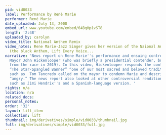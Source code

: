 ```yaml
---
pid: vid0033
label: Performance by René Marie
performer: René Marie
date_uploaded: July 13, 2008
embed_url: www.youtube.com/embed/64BqHp1vST8
length: '2:48'
uploaded_by: carolyn
video_title: National Anthem Remix
video_notes: Rene Marie-Jazz Singer gives her version of the Naional Anthem Alternative
  (the black Anthem, Lift Every Voice...
narrative: 'News report on Rene Marie''s performance and ensuing controversy. Denver
  Mayor John Hickenlooper (who was briefly a presidential contender, but withdrew
  from the race in 2019). In this video, Hickenlooper responds the controversy, calling
  “The Star-Spangled Banner” “one of our most sacred and beloved traditions.” Politicians
  such as  Tom Tancredo called on the mayor to condemn Marie and described her as
  “angry.” The news report also looked at other controversial renditions of the anthem,
  such as Jimi Hendrix''s and a Spanish-language version. '
rights: n/a
location: n/a
related_docs: 
personal_notes: 
order: '32'
layout: lift_item
collection: lift
thumbnail: img/derivatives/simple/vid0033/thumbnail.jpg
full: img/derivatives/simple/vid0033/full.jpg
---
```

